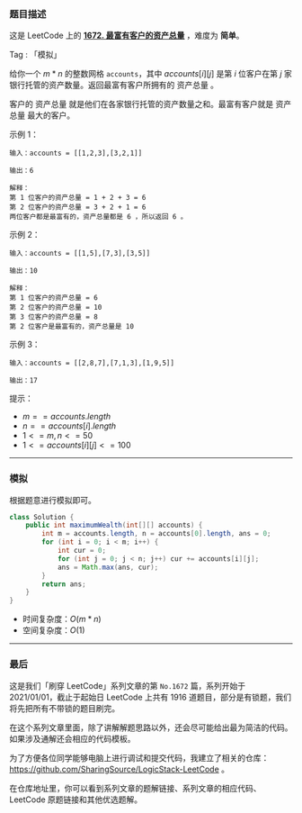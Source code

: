 ### 题目描述

这是 LeetCode 上的 **[1672. 最富有客户的资产总量](https://leetcode-cn.com/problems/richest-customer-wealth/solution/by-ac_oier-ai19/)** ，难度为 **简单**。

Tag : 「模拟」



给你一个 $m * n$ 的整数网格 `accounts`，其中 $accounts[i][j]$ 是第 $i$ 位客户在第 $j$ 家银行托管的资产数量。返回最富有客户所拥有的 资产总量 。

客户的 资产总量 就是他们在各家银行托管的资产数量之和。最富有客户就是 资产总量 最大的客户。

示例 1：
```
输入：accounts = [[1,2,3],[3,2,1]]

输出：6

解释：
第 1 位客户的资产总量 = 1 + 2 + 3 = 6
第 2 位客户的资产总量 = 3 + 2 + 1 = 6
两位客户都是最富有的，资产总量都是 6 ，所以返回 6 。
```
示例 2：
```
输入：accounts = [[1,5],[7,3],[3,5]]

输出：10

解释：
第 1 位客户的资产总量 = 6
第 2 位客户的资产总量 = 10 
第 3 位客户的资产总量 = 8
第 2 位客户是最富有的，资产总量是 10
```
示例 3：
```
输入：accounts = [[2,8,7],[7,1,3],[1,9,5]]

输出：17
```

提示：
* $m == accounts.length$
* $n == accounts[i].length$
* $1 <= m, n <= 50$
* $1 <= accounts[i][j] <= 100$

---

### 模拟

根据题意进行模拟即可。

```Java
class Solution {
    public int maximumWealth(int[][] accounts) {
        int m = accounts.length, n = accounts[0].length, ans = 0;
        for (int i = 0; i < m; i++) {
            int cur = 0;
            for (int j = 0; j < n; j++) cur += accounts[i][j];
            ans = Math.max(ans, cur);
        }
        return ans;
    }
}
```
* 时间复杂度：$O(m * n)$
* 空间复杂度：$O(1)$

---

### 最后

这是我们「刷穿 LeetCode」系列文章的第 `No.1672` 篇，系列开始于 2021/01/01，截止于起始日 LeetCode 上共有 1916 道题目，部分是有锁题，我们将先把所有不带锁的题目刷完。

在这个系列文章里面，除了讲解解题思路以外，还会尽可能给出最为简洁的代码。如果涉及通解还会相应的代码模板。

为了方便各位同学能够电脑上进行调试和提交代码，我建立了相关的仓库：https://github.com/SharingSource/LogicStack-LeetCode 。

在仓库地址里，你可以看到系列文章的题解链接、系列文章的相应代码、LeetCode 原题链接和其他优选题解。


